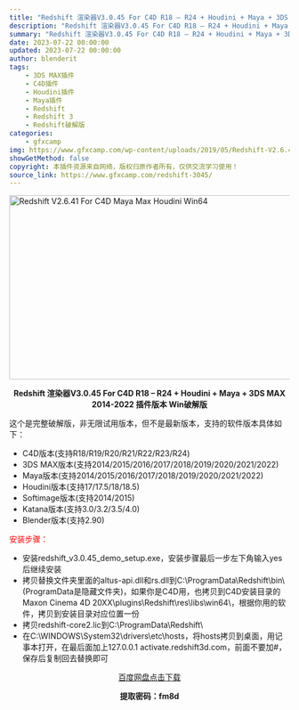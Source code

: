 ```yaml
---
title: "Redshift 渲染器V3.0.45 For C4D R18 – R24 + Houdini + Maya + 3DS MAX 2014-2022 插件版本 Win破解版"
description: "Redshift 渲染器V3.0.45 For C4D R18 – R24 + Houdini + Maya + 3DS MAX 2014-2022 插件版本 Win破解版 这个是完整破解版，非无限试..."
summary: "Redshift 渲染器V3.0.45 For C4D R18 – R24 + Houdini + Maya + 3DS MAX 2014-2022 插件版本 Win破解版 这个是完整破解版，非无限试..."
date: 2023-07-22 00:00:00
updated: 2023-07-22 00:00:00
author: blenderit
tags: 
    - 3DS MAX插件
    - C4D插件
    - Houdini插件
    - Maya插件
    - Redshift
    - Redshift 3
    - Redshift破解版
categories:
    - gfxcamp
img: https://www.gfxcamp.com/wp-content/uploads/2019/05/Redshift-V2.6.41-For-C4D-Maya-Max-Houdini-Win64.jpg
showGetMethod: false
copyright: 本插件资源来自网络，版权归原作者所有，仅供交流学习使用！
source_link: https://www.gfxcamp.com/redshift-3045/
---
```

<div><p><img decoding="async" class="aligncenter size-full wp-image-77487" src="https://www.gfxcamp.com/wp-content/uploads/2019/05/Redshift-V2.6.41-For-C4D-Maya-Max-Houdini-Win64.jpg" data-src="https://www.gfxcamp.com/wp-content/uploads/2019/05/Redshift-V2.6.41-For-C4D-Maya-Max-Houdini-Win64.jpg" alt="Redshift V2.6.41 For C4D Maya Max Houdini Win64" width="590" height="331" data-srcset="https://www.gfxcamp.com/wp-content/uploads/2019/05/Redshift-V2.6.41-For-C4D-Maya-Max-Houdini-Win64.jpg 590w, https://www.gfxcamp.com/wp-content/uploads/2019/05/Redshift-V2.6.41-For-C4D-Maya-Max-Houdini-Win64-150x84.jpg 150w, https://www.gfxcamp.com/wp-content/uploads/2019/05/Redshift-V2.6.41-For-C4D-Maya-Max-Houdini-Win64-160x90.jpg 160w, https://www.gfxcamp.com/wp-content/uploads/2019/05/Redshift-V2.6.41-For-C4D-Maya-Max-Houdini-Win64-437x245.jpg 437w" data-sizes="(max-width: 590px) 100vw, 590px"></p><p style="text-align: center;"><strong>Redshift 渲染器V3.0.45 For C4D R18 – R24 + Houdini + Maya + 3DS MAX 2014-2022 插件版本 Win破解版</strong></p><p>这个是完整破解版，非无限试用版本，但不是最新版本，支持的软件版本具体如下：</p><div class="m1120">
<ul>
<li>C4D版本(支持R18/R19/R20/R21/R22/R23/R24)</li>
<li>3DS MAX版本(支持2014/2015/2016/2017/2018/2019/2020/2021/2022)</li>
<li>Maya版本(支持2014/2015/2016/2017/2018/2019/2020/2021/2022)</li>
<li>Houdini版本(支持17/17.5/18/18.5)</li>
<li>Softimage版本(支持2014/2015)</li>
<li>Katana版本(支持3.0/3.2/3.5/4.0)</li>
<li>Blender版本(支持2.90)</li>
</ul>
<p><span style="color: #ff0000;">安装步骤：</span></p>
<ul>
<li>安装redshift_v3.0.45_demo_setup.exe，安装步骤最后一步左下角输入yes后继续安装</li>
<li>拷贝替换文件夹里面的altus-api.dll和rs.dll到C:\ProgramData\Redshift\bin\ (ProgramData是隐藏文件夹)，如果你是C4D用，也拷贝到C4D安装目录的Maxon Cinema 4D 20XX\plugins\Redshift\res\libs\win64\，根据你用的软件，拷贝到安装目录对应位置一份</li>
<li>拷贝redshift-core2.lic到C:\ProgramData\Redshift\</li>
<li>在C:\WINDOWS\System32\drivers\etc\hosts，将hosts拷贝到桌面，用记事本打开，在最后面加上127.0.0.1 activate.redshift3d.com，前面不要加#，保存后复制回去替换即可</li>
</ul>
<p style="text-align: center;"><a class="maxbutton-3 maxbutton maxbutton-baidu" target="_blank" rel="noopener" href="https://pan.baidu.com/s/1S30lPY6mcOCFniXIu6scmQ?pwd=fm8d"><span class="mb-text">百度网盘点击下载</span></a></p>
<p style="text-align: center;"><strong>提取密码：fm8d</strong></p>
</div></div>